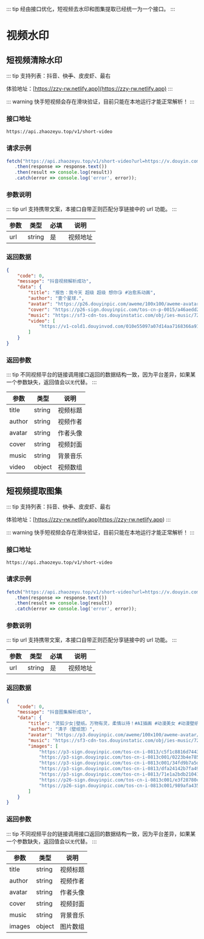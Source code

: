 ::: tip
经由接口优化，短视频去水印和图集提取已经统一为一个接口。
:::

# 视频水印

## 短视频清除水印

::: tip
支持列表：抖音、~~快手~~、皮皮虾、最右

体验地址：[https://zzy-rw.netlify.app](https://zzy-rw.netlify.app)
:::

::: warning
快手短视频会存在滑块验证，目前只能在本地运行才能正常解析！
:::

### 接口地址

```text
https://api.zhaozeyu.top/v1/short-video
```

### 请求示例

```javascript
fetch("https://api.zhaozeyu.top/v1/short-video?url=https://v.douyin.com/UTx1ghY/",{method:'get'})
   .then(response => response.text())
   .then(result => console.log(result))
   .catch(error => console.log('error', error));
```

### 参数说明

::: tip
url 支持携带文案，本接口自带正则匹配分享链接中的 url 功能。
:::

| 参数  | 类型     | 必填 | 说明   |
|-----|--------|----|------|
| url | string | 是  | 视频地址 |

### 返回数据

```json
{
    "code": 0,
    "message": "抖音视频解析成功",
    "data": {
        "title": "报告：我今天 超级 超级 想你😘 #治愈系动画",
        "author": "壹个星球.",
        "avatar": "https://p26.douyinpic.com/aweme/100x100/aweme-avatar/tos-cn-avt-0015_ab1956eb9bd2d9623f573be38fb8bf04.webp?from=116350172",
        "cover": "https://p26-sign.douyinpic.com/tos-cn-p-0015/a46aedd2ba764dc3acd6bf1385dfd93c_1686832075~tplv-dy-360p.webp?x-expires=1688108400&x-signature=JLgOX7EtDjq0fB%2FAxX5VSYwz0y4%3D&from=3213915784&s=PackSourceEnum_AWEME_DETAIL&se=false&sc=origin_cover&biz_tag=aweme_video&l=20230616155928587460E5FBC9D2049EB1",
        "music": "https://sf3-cdn-tos.douyinstatic.com/obj/ies-music/7225519709687401271.mp3",
        "video": [
            "https://v1-cold1.douyinvod.com/010e55097a07d14aa7168366a9150984/648c247a/video/tos/cn/tos-cn-ve-15c001-alinc2/ow9BN8AIgzzberisIkZSAKNLXjQAIE0knwDfDg/?a=1128&ch=26&cr=3&dr=0&lr=all&cd=0%7C0%7C0%7C3&cv=1&br=1952&bt=1952&cs=0&ds=6&ft=nK5C30071u7vpihBH6xRfIMWN4BO5Ta25xHz7tG&mime_type=video_mp4&qs=0&rc=M2g5Zjo4NWY0ZTc8Ozw0M0Bpamk3bWQ6ZnZqbDMzNGkzM0A0Ni81Ni42XzMxMzFiMDJiYSNmbjRxcjRvMzJgLS1kLWFzcw%3D%3D&l=20230616155928587460E5FBC9D2049EB1&btag=e00088000"
        ]
    }
}
```

### 返回参数

::: tip
不同视频平台的链接调用接口返回的数据结构一致，因为平台差异，如果某一个参数缺失，返回值会以`无`代替。
:::

| 参数     | 类型     | 说明   |
|--------|--------|------|
| title  | string | 视频标题 |
| author | string | 视频作者 |
| avatar | string | 作者头像 |
| cover  | string | 视频封面 |
| music  | string | 背景音乐 |
| video  | object | 视频数组 |

## 短视频提取图集

::: tip
支持列表：抖音、~~快手~~、皮皮虾、最右

体验地址：[https://zzy-rw.netlify.app]https://zzy-rw.netlify.app)
:::

::: warning
快手短视频会存在滑块验证，目前只能在本地运行才能正常解析！
:::

### 接口地址

```text
https://api.zhaozeyu.top/v1/short-video
```

### 请求示例

```javascript
fetch("https://api.zhaozeyu.top/v1/short-video?url=https://v.douyin.com/UTCpqMP/", {method:'get'})
   .then(response => response.text())
   .then(result => console.log(result))
   .catch(error => console.log('error', error));
```

### 参数说明

::: tip
url 支持携带文案，本接口自带正则匹配分享链接中的 url 功能。
:::

| 参数  | 类型     | 必填 | 说明   |
|-----|--------|----|------|
| url | string | 是  | 视频地址 |

### 返回数据

```json
{
    "code": 0,
    "message": "抖音图集解析成功",
    "data": {
        "title": "灵狐少女|壁纸。万物有灵，柔情以待！#AI插画 #动漫美女 #动漫壁纸 #手机壁纸 #狐妖",
        "author": "清子（壁纸馆）",
        "avatar": "https://p3.douyinpic.com/aweme/100x100/aweme-avatar/tos-cn-avt-0015_8e560a5d6f2737fbc97eecb0637695e9.webp?from=116350172",
        "music": "https://sf3-cdn-tos.douyinstatic.com/obj/ies-music/7206654696994409274.mp3",
        "images": [
            "https://p3-sign.douyinpic.com/tos-cn-i-0813/c5f1c8816d74437ca57b6f0946f356ac~tplv-dy-lqen-new:1280:2304:q75.webp?x-expires=1688112000&x-signature=lrGqUsxT0Wqmx6PzcnBlmMJgJA8%3D&from=3213915784&s=PackSourceEnum_AWEME_DETAIL&se=false&sc=image&biz_tag=aweme_images&l=202306161632502E4C6E3A9BCF2800D2A0",
            "https://p3-sign.douyinpic.com/tos-cn-i-0813c001/0223b4e785e140b48a8f1a3d23e9d735~tplv-dy-lqen-new:1280:2304:q75.webp?x-expires=1688112000&x-signature=EWmoOl%2FdG0drAGu%2Be%2BX7nn77QzM%3D&from=3213915784&s=PackSourceEnum_AWEME_DETAIL&se=false&sc=image&biz_tag=aweme_images&l=202306161632502E4C6E3A9BCF2800D2A0",
            "https://p3-sign.douyinpic.com/tos-cn-i-0813c001/34fd9b7a5d594f78a35fc4c51e202895~tplv-dy-lqen-new:1408:2048:q75.webp?x-expires=1688112000&x-signature=9pekh4kZh%2BA%2FkQfvhlddPaw48RA%3D&from=3213915784&s=PackSourceEnum_AWEME_DETAIL&se=false&sc=image&biz_tag=aweme_images&l=202306161632502E4C6E3A9BCF2800D2A0",
            "https://p3-sign.douyinpic.com/tos-cn-i-0813/dfa24142b7fa491e85d39473bb80267f~tplv-dy-lqen-new:1408:2048:q75.webp?x-expires=1688112000&x-signature=EqjT0cMLsYB%2Bv6%2FJTEnMjBSqQtw%3D&from=3213915784&s=PackSourceEnum_AWEME_DETAIL&se=false&sc=image&biz_tag=aweme_images&l=202306161632502E4C6E3A9BCF2800D2A0",
            "https://p3-sign.douyinpic.com/tos-cn-i-0813/71e1a2bdb2104175b67b9322710a9fcf~tplv-dy-lqen-new:1408:2048:q75.webp?x-expires=1688112000&x-signature=PHOtv9MF84N7xABliuXgMHYu50U%3D&from=3213915784&s=PackSourceEnum_AWEME_DETAIL&se=false&sc=image&biz_tag=aweme_images&l=202306161632502E4C6E3A9BCF2800D2A0",
            "https://p26-sign.douyinpic.com/tos-cn-i-0813c001/e3f28780cdf14aa9863aefc690ebf8c2~tplv-dy-lqen-new:1408:2048:q75.webp?x-expires=1688112000&x-signature=QPW4EriN9TUFD0fLkDFGuxYupsM%3D&from=3213915784&s=PackSourceEnum_AWEME_DETAIL&se=false&sc=image&biz_tag=aweme_images&l=202306161632502E4C6E3A9BCF2800D2A0",
            "https://p26-sign.douyinpic.com/tos-cn-i-0813c001/989afa4353a64c7c9af01b8dadb763d0~tplv-dy-lqen-new:1152:1664:q75.webp?x-expires=1688112000&x-signature=XxwUcbsyMOiY36iz6lMpZpQuoQs%3D&from=3213915784&s=PackSourceEnum_AWEME_DETAIL&se=false&sc=image&biz_tag=aweme_images&l=202306161632502E4C6E3A9BCF2800D2A0"
        ]
    }
}
```

### 返回参数

::: tip
不同视频平台的链接调用接口返回的数据结构一致，因为平台差异，如果某一个参数缺失，返回值会以`无`代替。
:::

| 参数     | 类型     | 说明   |
|--------|--------|------|
| title  | string | 视频标题 |
| author | string | 视频作者 |
| avatar | string | 作者头像 |
| cover  | string | 视频封面 |
| music  | string | 背景音乐 |
| images | object | 图片数组 |